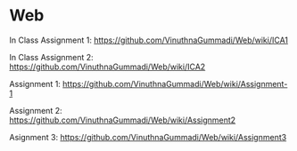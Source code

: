 # Web

In Class Assignment 1: https://github.com/VinuthnaGummadi/Web/wiki/ICA1

In Class Assignment 2: https://github.com/VinuthnaGummadi/Web/wiki/ICA2

Assignment 1: https://github.com/VinuthnaGummadi/Web/wiki/Assignment-1

Assignment 2: https://github.com/VinuthnaGummadi/Web/wiki/Assignment2

Asignment 3: https://github.com/VinuthnaGummadi/Web/wiki/Assignment3

